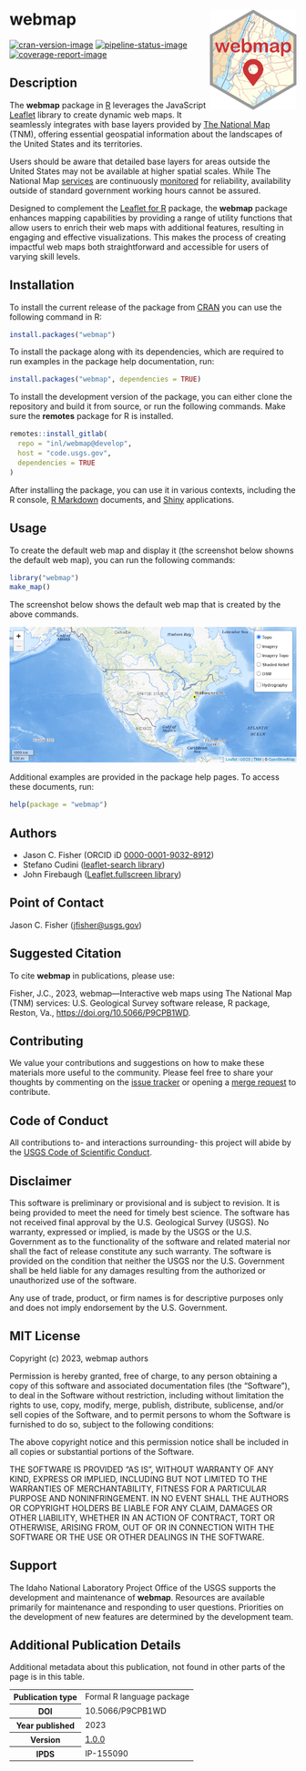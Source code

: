 # webmap <img src="man/figures/logo.svg" alt="webmap" align="right" width="152px" />

[![cran-version-image](https://www.r-pkg.org/badges/version/webmap)](https://CRAN.R-project.org/package=webmap)
[![pipeline-status-image](https://code.usgs.gov/inl/webmap/badges/main/pipeline.svg)](https://code.usgs.gov/inl/webmap/-/commits/main)
[![coverage-report-image](https://code.usgs.gov/inl/webmap/badges/main/coverage.svg)](https://code.usgs.gov/inl/webmap/-/commits/main)

## Description

The **webmap** package in [R](https://www.r-project.org/) leverages the
JavaScript [Leaflet](https://leafletjs.com/) library to create dynamic
web maps. It seamlessly integrates with base layers provided by [The
National
Map](https://www.usgs.gov/programs/national-geospatial-program/national-map)
(TNM), offering essential geospatial information about the landscapes of
the United States and its territories.

Users should be aware that detailed base layers for areas outside the
United States may not be available at higher spatial scales. While The
National Map [services](https://apps.nationalmap.gov/services/) are
continuously [monitored](https://stats.uptimerobot.com/gxzRZFARLZ) for
reliability, availability outside of standard government working hours
cannot be assured.

Designed to complement the [Leaflet for
R](https://rstudio.github.io/leaflet/) package, the **webmap** package
enhances mapping capabilities by providing a range of utility functions
that allow users to enrich their web maps with additional features,
resulting in engaging and effective visualizations. This makes the
process of creating impactful web maps both straightforward and
accessible for users of varying skill levels.

## Installation

To install the current release of the package from
[CRAN](https://CRAN.R-project.org/package=webmap) you can use the
following command in R:

``` r
install.packages("webmap")
```

To install the package along with its dependencies, which are required
to run examples in the package help documentation, run:

``` r
install.packages("webmap", dependencies = TRUE)
```

To install the development version of the package, you can either clone
the repository and build it from source, or run the following commands.
Make sure the **remotes** package for R is installed.

``` r
remotes::install_gitlab(
  repo = "inl/webmap@develop",
  host = "code.usgs.gov",
  dependencies = TRUE
)
```

After installing the package, you can use it in various contexts,
including the R console, [R Markdown](https://rmarkdown.rstudio.com/)
documents, and [Shiny](https://shiny.posit.co/) applications.

## Usage

To create the default web map and display it (the screenshot below
showns the default web map), you can run the following commands:

``` r
library("webmap")
make_map()
```

The screenshot below shows the default web map that is created by the
above commands.

![](man/figures/screenshot.png)

Additional examples are provided in the package help pages. To access
these documents, run:

``` r
help(package = "webmap")
```

## Authors

- Jason C. Fisher (ORCID iD
  [0000-0001-9032-8912](https://orcid.org/0000-0001-9032-8912))
- Stefano Cudini ([leaflet-search
  library](https://github.com/stefanocudini/leaflet-search))
- John Firebaugh ([Leaflet.fullscreen
  library](https://github.com/Leaflet/Leaflet.fullscreen))

## Point of Contact

Jason C. Fisher (<jfisher@usgs.gov>)

## Suggested Citation

To cite **webmap** in publications, please use:

Fisher, J.C., 2023, webmap—Interactive web maps using The National Map
(TNM) services: U.S. Geological Survey software release, R package,
Reston, Va., <https://doi.org/10.5066/P9CPB1WD>.

## Contributing

We value your contributions and suggestions on how to make these
materials more useful to the community. Please feel free to share your
thoughts by commenting on the [issue
tracker](https://code.usgs.gov/inl/webmap/-/issues) or opening a [merge
request](https://code.usgs.gov/inl/webmap/-/merge_requests) to
contribute.

## Code of Conduct

All contributions to- and interactions surrounding- this project will
abide by the [USGS Code of Scientific
Conduct](https://www.usgs.gov/office-of-science-quality-and-integrity/fundamental-science-practices).

<!-- Embedded References -->

## Disclaimer

This software is preliminary or provisional and is subject to revision.
It is being provided to meet the need for timely best science. The
software has not received final approval by the U.S. Geological Survey
(USGS). No warranty, expressed or implied, is made by the USGS or the
U.S. Government as to the functionality of the software and related
material nor shall the fact of release constitute any such warranty. The
software is provided on the condition that neither the USGS nor the U.S.
Government shall be held liable for any damages resulting from the
authorized or unauthorized use of the software.

Any use of trade, product, or firm names is for descriptive purposes
only and does not imply endorsement by the U.S. Government.

## MIT License

Copyright (c) 2023, webmap authors

Permission is hereby granted, free of charge, to any person obtaining a
copy of this software and associated documentation files (the
“Software”), to deal in the Software without restriction, including
without limitation the rights to use, copy, modify, merge, publish,
distribute, sublicense, and/or sell copies of the Software, and to
permit persons to whom the Software is furnished to do so, subject to
the following conditions:

The above copyright notice and this permission notice shall be included
in all copies or substantial portions of the Software.

THE SOFTWARE IS PROVIDED “AS IS”, WITHOUT WARRANTY OF ANY KIND, EXPRESS
OR IMPLIED, INCLUDING BUT NOT LIMITED TO THE WARRANTIES OF
MERCHANTABILITY, FITNESS FOR A PARTICULAR PURPOSE AND NONINFRINGEMENT.
IN NO EVENT SHALL THE AUTHORS OR COPYRIGHT HOLDERS BE LIABLE FOR ANY
CLAIM, DAMAGES OR OTHER LIABILITY, WHETHER IN AN ACTION OF CONTRACT,
TORT OR OTHERWISE, ARISING FROM, OUT OF OR IN CONNECTION WITH THE
SOFTWARE OR THE USE OR OTHER DEALINGS IN THE SOFTWARE.

## Support

The Idaho National Laboratory Project Office of the USGS supports the
development and maintenance of **webmap**. Resources are available
primarily for maintenance and responding to user questions. Priorities
on the development of new features are determined by the development
team.

## Additional Publication Details

Additional metadata about this publication, not found in other parts of
the page is in this table.

<!--html_preserve-->
<table>
<tbody>
<tr>
<th scope="row">
Publication type
</th>
<td>
Formal R language package
</td>
</tr>
<tr>
<th scope="row">
DOI
</th>
<td>
10.5066/P9CPB1WD
</td>
</tr>
<tr>
<th scope="row">
Year published
</th>
<td>
2023
</td>
</tr>
<tr>
<th scope="row">
Version
</th>
<td>
<a href='https://code.usgs.gov/inl/mlms/-/tree/v1.0.0'>1.0.0</a>
</td>
</tr>
<tr>
<th scope="row">
IPDS
</th>
<td>
IP-155090
</td>
</tr>
</tbody>
</table>

<cr><!--/html_preserve-->

<!-- Embedded References -->
